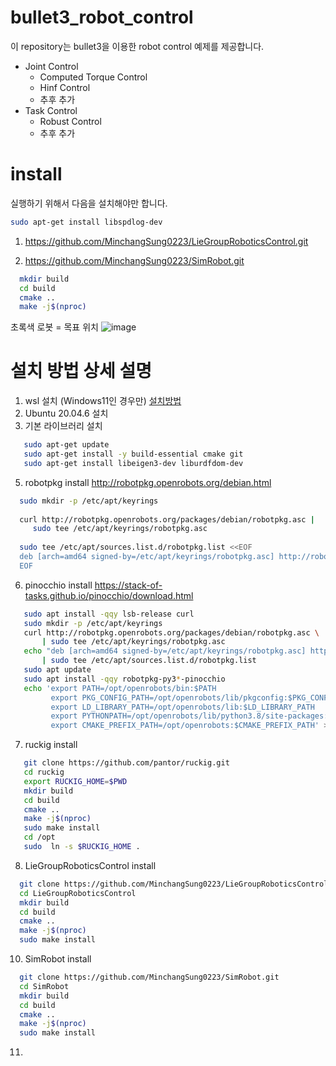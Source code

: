 # bullet3_robot_control
이 repository는 bullet3을 이용한 robot control 예제를 제공합니다.

- Joint Control
  - Computed Torque Control
  - Hinf Control
  - 추후 추가
- Task Control
  - Robust Control
  - 추후 추가


# install
실행하기 위해서 다음을 설치해야만 합니다.
```bash
sudo apt-get install libspdlog-dev
```
1. https://github.com/MinchangSung0223/LieGroupRoboticsControl.git

2. https://github.com/MinchangSung0223/SimRobot.git

```bash
  mkdir build
  cd build
  cmake ..
  make -j$(nproc)
```
초록색 로봇 = 목표 위치
![image](https://github.com/MinchangSung0223/bullet3_robot_control/assets/53217819/24c8ce3e-8152-4658-9fd2-54287e34c969)


# 설치 방법 상세 설명
1. wsl 설치 (Windows11인 경우만) [설치방법](https://learn.microsoft.com/ko-kr/windows/wsl/install)
2. Ubuntu 20.04.6 설치
3. 기본 라이브러리 설치
```bash
   sudo apt-get update
   sudo apt-get install -y build-essential cmake git
   sudo apt-get install libeigen3-dev liburdfdom-dev
```
5. robotpkg install
http://robotpkg.openrobots.org/debian.html
```bash
  sudo mkdir -p /etc/apt/keyrings
  
  curl http://robotpkg.openrobots.org/packages/debian/robotpkg.asc |
     sudo tee /etc/apt/keyrings/robotpkg.asc
  
  sudo tee /etc/apt/sources.list.d/robotpkg.list <<EOF
  deb [arch=amd64 signed-by=/etc/apt/keyrings/robotpkg.asc] http://robotpkg.openrobots.org/packages/debian/pub focal robotpkg
  EOF
```
6. pinocchio install
https://stack-of-tasks.github.io/pinocchio/download.html
```bash
   sudo apt install -qqy lsb-release curl
   sudo mkdir -p /etc/apt/keyrings
   curl http://robotpkg.openrobots.org/packages/debian/robotpkg.asc \
       | sudo tee /etc/apt/keyrings/robotpkg.asc
   echo "deb [arch=amd64 signed-by=/etc/apt/keyrings/robotpkg.asc] http://robotpkg.openrobots.org/packages/debian/pub $(lsb_release -cs) robotpkg" \
       | sudo tee /etc/apt/sources.list.d/robotpkg.list
   sudo apt update
   sudo apt install -qqy robotpkg-py3*-pinocchio
   echo 'export PATH=/opt/openrobots/bin:$PATH
         export PKG_CONFIG_PATH=/opt/openrobots/lib/pkgconfig:$PKG_CONFIG_PATH
         export LD_LIBRARY_PATH=/opt/openrobots/lib:$LD_LIBRARY_PATH
         export PYTHONPATH=/opt/openrobots/lib/python3.8/site-packages:$PYTHONPATH # Adapt your desired python version here
         export CMAKE_PREFIX_PATH=/opt/openrobots:$CMAKE_PREFIX_PATH' >> ~/.bashrc
```
7. ruckig install
```bash
   git clone https://github.com/pantor/ruckig.git
   cd ruckig
   export RUCKIG_HOME=$PWD
   mkdir build
   cd build
   cmake ..
   make -j$(nproc)
   sudo make install
   cd /opt
   sudo  ln -s $RUCKIG_HOME .
```
8. LieGroupRoboticsControl install
```bash
  git clone https://github.com/MinchangSung0223/LieGroupRoboticsControl.git
  cd LieGroupRoboticsControl
  mkdir build
  cd build
  cmake ..
  make -j$(nproc)
  sudo make install
```

10. SimRobot install
```bash
  git clone https://github.com/MinchangSung0223/SimRobot.git
  cd SimRobot
  mkdir build
  cd build
  cmake ..
  make -j$(nproc)
  sudo make install
```
11. 
